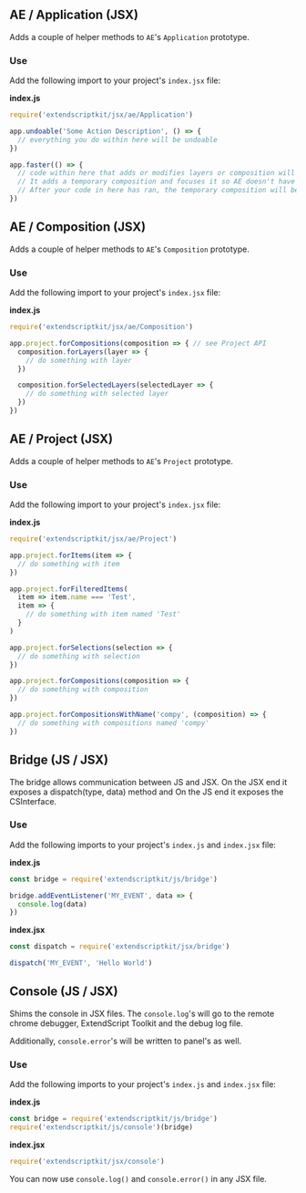 ## AE / Application (JSX)

Adds a couple of helper methods to `AE`'s `Application` prototype.

### Use

Add the following import to your project's `index.jsx` file:

**index.js**
```js
require('extendscriptkit/jsx/ae/Application')

app.undoable('Some Action Description', () => {
  // everything you do within here will be undoable
})

app.faster(() => {
  // code within here that adds or modifies layers or composition will be faster.
  // It adds a temporary composition and focuses it so AE doesn't have to do a lot of re-draws.
  // After your code in here has ran, the temporary composition will be removed.
})
```
## AE / Composition (JSX)

Adds a couple of helper methods to `AE`'s `Composition` prototype.

### Use

Add the following import to your project's `index.jsx` file:

**index.js**
```js
require('extendscriptkit/jsx/ae/Composition')

app.project.forCompositions(composition => { // see Project API
  composition.forLayers(layer => {
    // do something with layer
  })

  composition.forSelectedLayers(selectedLayer => {
    // do something with selected layer
  })
})
```
## AE / Project (JSX)

Adds a couple of helper methods to `AE`'s `Project` prototype.

### Use

Add the following import to your project's `index.jsx` file:

**index.js**
```js
require('extendscriptkit/jsx/ae/Project')

app.project.forItems(item => {
  // do something with item
})

app.project.forFilteredItems(
  item => item.name === 'Test',
  item => {
    // do something with item named 'Test'
  }
)

app.project.forSelections(selection => {
  // do something with selection
})

app.project.forCompositions(composition => {
  // do something with composition
})

app.project.forCompositionsWithName('compy', (composition) => {
  // do something with compositions named 'compy'
})
```
## Bridge (JS / JSX)

The bridge allows communication between JS and JSX.
On the JSX end it exposes a dispatch(type, data) method and
On the JS end it exposes the CSInterface.

### Use

Add the following imports to your project's `index.js` and `index.jsx` file:

**index.js**
```js
const bridge = require('extendscriptkit/js/bridge')

bridge.addEventListener('MY_EVENT', data => {
  console.log(data)
})
```

**index.jsx**
```js
const dispatch = require('extendscriptkit/jsx/bridge')

dispatch('MY_EVENT', 'Hello World')
```
## Console (JS / JSX)

Shims the console in JSX files.
The `console.log`'s will go to the remote chrome debugger, ExtendScript Toolkit and
the debug log file.

Additionally, `console.error`'s will be written to panel's <body> as well.

### Use

Add the following imports to your project's `index.js` and `index.jsx` file:

**index.js**
```js
const bridge = require('extendscriptkit/js/bridge')
require('extendscriptkit/js/console')(bridge)
```

**index.jsx**
```js
require('extendscriptkit/jsx/console')
```

You can now use `console.log()` and `console.error()` in any JSX file.
